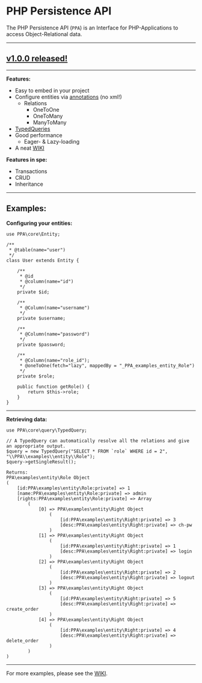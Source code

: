 PHP Persistence API
======

The PHP Persistence API (`PPA`) is an Interface for PHP-Applications to access Object-Relational data.

***

## [v1.0.0 released!](https://github.com/sweiguny/PHP-Persistence-API/releases/tag/v1.0.0)

***

**Features:**
- Easy to embed in your project
- Configure entities via [annotations](https://github.com/sweiguny/PHP-Persistence-API/wiki/Annotations-&-Parameters) (no xml!)
  - Relations
    - OneToOne
    - OneToMany
    - ManyToMany
- [TypedQueries](https://github.com/sweiguny/PHP-Persistence-API/wiki/TypedQuery)
- Good performance
  - Eager- & Lazy-loading
- A neat [WIKI](https://github.com/sweiguny/PHP-Persistence-API/wiki)

**Features in spe:**
- Transactions
- CRUD
- Inheritance

***

## Examples:

**Configuring your entities:**

    use PPA\core\Entity;

    /**
     * @table(name="user")
     */
    class User extends Entity {

        /**
         * @id
         * @column(name="id")
         */
        private $id;

        /**
         * @Column(name="username")
         */
        private $username;

        /**
         * @Column(name="password")
         */
        private $password;

        /**
         * @Column(name="role_id");
         * @oneToOne(fetch="lazy", mappedBy = "_PPA_examples_entity_Role")
         */
        private $role;

        public function getRole() {
            return $this->role;
        }
    }

***

**Retrieving data:**

    use PPA\core\query\TypedQuery;
    
    // A TypedQuery can automatically resolve all the relations and give an appropriate output.
    $query = new TypedQuery("SELECT * FROM `role` WHERE id = 2", "\\PPA\\examples\\entity\\Role");
    $query->getSingleResult();

    Returns:
    PPA\examples\entity\Role Object
    (
        [id:PPA\examples\entity\Role:private] => 1
        [name:PPA\examples\entity\Role:private] => admin
        [rights:PPA\examples\entity\Role:private] => Array
            (
                [0] => PPA\examples\entity\Right Object
                    (
                        [id:PPA\examples\entity\Right:private] => 3
                        [desc:PPA\examples\entity\Right:private] => ch-pw
                    )
                [1] => PPA\examples\entity\Right Object
                    (
                        [id:PPA\examples\entity\Right:private] => 1
                        [desc:PPA\examples\entity\Right:private] => login
                    )
                [2] => PPA\examples\entity\Right Object
                    (
                        [id:PPA\examples\entity\Right:private] => 2
                        [desc:PPA\examples\entity\Right:private] => logout
                    )
                [3] => PPA\examples\entity\Right Object
                    (
                        [id:PPA\examples\entity\Right:private] => 5
                        [desc:PPA\examples\entity\Right:private] => create_order
                    )
                [4] => PPA\examples\entity\Right Object
                    (
                        [id:PPA\examples\entity\Right:private] => 4
                        [desc:PPA\examples\entity\Right:private] => delete_order
                    )
            )
    )

***

For more examples, please see the [WIKI](https://github.com/sweiguny/PHP-Persistence-API/wiki).